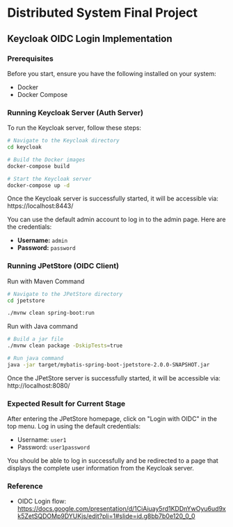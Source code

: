 # Distributed System Final Project
## Keycloak OIDC Login Implementation

### Prerequisites
Before you start, ensure you have the following installed on your system:
- Docker
- Docker Compose

### Running Keycloak Server (Auth Server)
To run the Keycloak server, follow these steps:

```bash
# Navigate to the Keycloak directory 
cd keycloak

# Build the Docker images
docker-compose build

# Start the Keycloak server
docker-compose up -d
```

Once the Keycloak server is successfully started, it will be accessible via: https://localhost:8443/

You can use the default admin account to log in to the admin page. Here are the credentials:
- **Username:** `admin`
- **Password:** `password`

### Running JPetStore (OIDC Client)
Run with Maven Command
```bash
# Navigate to the JPetStore directory 
cd jpetstore

./mvnw clean spring-boot:run
```
Run with Java command
```bash
# Build a jar file
./mvnw clean package -DskipTests=true

# Run java command
java -jar target/mybatis-spring-boot-jpetstore-2.0.0-SNAPSHOT.jar
```

Once the JPetStore server is successfully started, it will be accessible via: http://localhost:8080/

### Expected Result for Current Stage

After entering the JPetStore homepage, click on "Login with OIDC" in the top menu. Log in using the default credentials:

- Username: `user1`
- Password: `user1password`

You should be able to log in successfully and be redirected to a page that displays the complete user information from the Keycloak server.
### Reference
- OIDC Login flow: https://docs.google.com/presentation/d/1CiAiuay5rd1KDDnYwOyu6ud9xk5ZetSQDOMp9DYUKjs/edit?pli=1#slide=id.g8bb7b0e120_0_0

